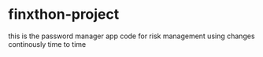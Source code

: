 # finxthon-project
this is the password manager app code for risk management using changes continously time to time
